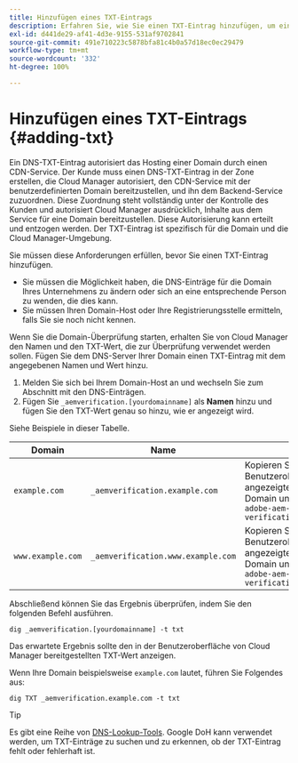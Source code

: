 ```yaml
---
title: Hinzufügen eines TXT-Eintrags
description: Erfahren Sie, wie Sie einen TXT-Eintrag hinzufügen, um einen benutzerdefinierten Domain-Namen in Cloud Manager hinzuzufügen.
exl-id: d441de29-af41-4d3e-9155-531af9702841
source-git-commit: 491e710223c5878bfa81c4b0a57d18ec0ec29479
workflow-type: tm+mt
source-wordcount: '332'
ht-degree: 100%

---
```


# Hinzufügen eines TXT-Eintrags {#adding-txt}

Ein DNS-TXT-Eintrag autorisiert das Hosting einer Domain durch einen CDN-Service. Der Kunde muss einen DNS-TXT-Eintrag in der Zone erstellen, die Cloud Manager autorisiert, den CDN-Service mit der benutzerdefinierten Domain bereitzustellen, und ihn dem Backend-Service zuzuordnen. Diese Zuordnung steht vollständig unter der Kontrolle des Kunden und autorisiert Cloud Manager ausdrücklich, Inhalte aus dem Service für eine Domain bereitzustellen. Diese Autorisierung kann erteilt und entzogen werden. Der TXT-Eintrag ist spezifisch für die Domain und die Cloud Manager-Umgebung.

Sie müssen diese Anforderungen erfüllen, bevor Sie einen TXT-Eintrag hinzufügen.

* Sie müssen die Möglichkeit haben, die DNS-Einträge für die Domain Ihres Unternehmens zu ändern oder sich an eine entsprechende Person zu wenden, die dies kann.
* Sie müssen Ihren Domain-Host oder Ihre Registrierungsstelle ermitteln, falls Sie sie noch nicht kennen.

Wenn Sie die Domain-Überprüfung starten, erhalten Sie von Cloud Manager den Namen und den TXT-Wert, die zur Überprüfung verwendet werden sollen. Fügen Sie dem DNS-Server Ihrer Domain einen TXT-Eintrag mit dem angegebenen Namen und Wert hinzu.

1. Melden Sie sich bei Ihrem Domain-Host an und wechseln Sie zum Abschnitt mit den DNS-Einträgen.
1. Fügen Sie `_aemverification.[yourdomainname]` als **Namen** hinzu und fügen Sie den TXT-Wert genau so hinzu, wie er angezeigt wird.

Siehe Beispiele in dieser Tabelle.

| Domain | Name | TXT-Wert |
|--- |--- |---|
| `example.com` | `_aemverification.example.com` | Kopieren Sie den vollständigen in der Benutzeroberfläche von Cloud Manager angezeigten Wert. Dieser ist spezifisch für die Domain und die Umgebung. Beispiel:<br>`adobe-aem-verification=example.com/[program]/[env]/..*` |
| `www.example.com` | `_aemverification.www.example.com` | Kopieren Sie den vollständigen in der Benutzeroberfläche von Cloud Manager angezeigten Wert. Dieser ist spezifisch für die Domain und die Umgebung. Beispiel:<br>`adobe-aem-verification=www.example.com/[program]/[env]/..*` |

Abschließend können Sie das Ergebnis überprüfen, indem Sie den folgenden Befehl ausführen.

```shell
dig _aemverification.[yourdomainname] -t txt
```

Das erwartete Ergebnis sollte den in der Benutzeroberfläche von Cloud Manager bereitgestellten TXT-Wert anzeigen.

Wenn Ihre Domain beispielsweise `example.com` lautet, führen Sie Folgendes aus:

```shell
dig TXT _aemverification.example.com -t txt
```

>[!TIP]
>
>Es gibt eine Reihe von [DNS-Lookup-Tools](https://www.ultratools.com/tools/dnsLookup). Google DoH kann verwendet werden, um TXT-Einträge zu suchen und zu erkennen, ob der TXT-Eintrag fehlt oder fehlerhaft ist.
